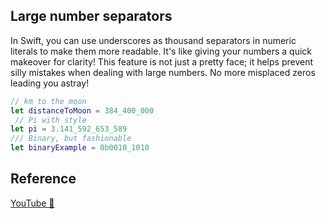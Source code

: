 ## Large number separators

In Swift, you can use underscores as thousand separators in numeric literals to make them more readable. It's like giving your numbers a quick makeover for clarity! This feature is not just a pretty face; it helps prevent silly mistakes when dealing with large numbers. No more misplaced zeros leading you astray!

```swift
// km to the moon
let distanceToMoon = 384_400_000
 // Pi with style
let pi = 3.141_592_653_589
/// Binary, but fashionable
let binaryExample = 0b0010_1010 
```

## Reference

[YouTube 👀](https://youtube.com/shorts/17JFStoo3ys?feature=share)